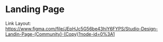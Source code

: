 # Landing Page
Link Layout: https://www.figma.com/file/JEpHJc5G56be43hiY6FYPS/Studio-Design-Landin-Page-(Community)-(Copy)?node-id=0%3A1
